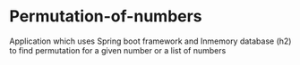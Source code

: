 # Permutation-of-numbers
Application which uses Spring boot framework and Inmemory database (h2) to find permutation for a given number or a list of numbers
